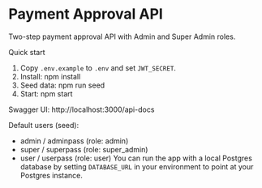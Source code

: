 # Payment Approval API

Two-step payment approval API with Admin and Super Admin roles.

Quick start

1. Copy `.env.example` to `.env` and set `JWT_SECRET`.
2. Install: npm install
3. Seed data: npm run seed
4. Start: npm start

Swagger UI: http://localhost:3000/api-docs

Default users (seed):

- admin / adminpass (role: admin)
- super / superpass (role: super_admin)
- user / userpass (role: user)
  You can run the app with a local Postgres database by setting `DATABASE_URL` in your environment to point at your Postgres instance.
